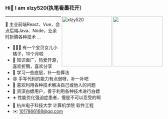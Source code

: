 ### Hi👋 I am xlzy520(执笔看墨花开）

<img align="right" height="160" src="https://github-readme-stats.vercel.app/api?username=xlzy520&show_icons=true&icon_color=fb7299&text_color=fb7299&bg_color=ffffff&hide_title=true" />

<img align="right" height="160" src="https://count.getloli.com/get/@xlzy520" alt="xlzy520" />
<div>
<!-- <img aligin="right" src="https://img.shields.io/badge/%E5%A5%B3%E5%84%BF%E5%B0%8F%E6%A9%98%E5%AD%90-9%E4%B8%AA%E6%9C%88%E5%95%A6-orange" /> -->
<!-- <img aligin="right" src="https://img.shields.io/badge/npm--downloads-15781-brightgreen" /> -->
<!--   <img aligin="right" src="https://img.shields.io/badge/Bilibili%20fans-256-%23fb7299" /> -->
<!--     <img aligin="right" src="https://img.shields.io/badge/%E5%B0%8F%E7%A8%8B%E5%BA%8F%E7%94%A8%E6%88%B7-1389-brightgreen" /> -->
</div>


---
:orange_book:  主业前端React、Vue，会点后端Java、Node，业余时折腾各种技术 ...
- 👨‍👩‍👧 有一个宝贝女儿小橘子，10个月啦
- :ram:  知识面广，热爱开源，喜欢折腾，喜欢分享
- :hammer:  学习一些底层，补一些算法
- 😧 手写代码的能力有点弱呀，补一补吧
- 🌄 喜欢利用各种技术解决自己或他人的问题
- 💸 资深白嫖用户，善于利用各种技术进行白嫖
- ✈️ 性能优化强迫症患者，慢是不可以忍受的啊
- 🏫 杭州电子科技大学 计算机学院  软件工程
- ✉️ 1017866168@qq.com

